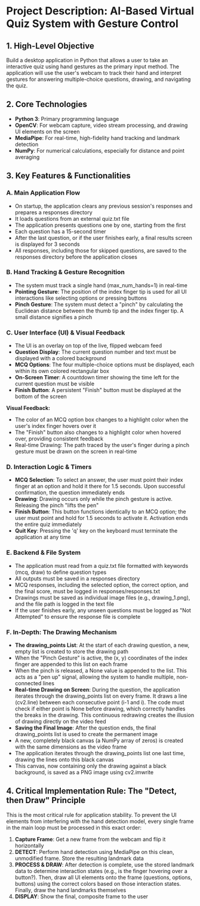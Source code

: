 # Project Description: AI-Based Virtual Quiz System with Gesture Control

## 1. High-Level Objective
Build a desktop application in Python that allows a user to take an interactive quiz using hand gestures as the primary input method. The application will use the user's webcam to track their hand and interpret gestures for answering multiple-choice questions, drawing, and navigating the quiz.

## 2. Core Technologies
- **Python 3**: Primary programming language
- **OpenCV**: For webcam capture, video stream processing, and drawing UI elements on the screen
- **MediaPipe**: For real-time, high-fidelity hand tracking and landmark detection
- **NumPy**: For numerical calculations, especially for distance and point averaging

## 3. Key Features & Functionalities

### A. Main Application Flow
- On startup, the application clears any previous session's responses and prepares a responses directory
- It loads questions from an external quiz.txt file
- The application presents questions one by one, starting from the first
- Each question has a 15-second timer
- After the last question, or if the user finishes early, a final results screen is displayed for 3 seconds
- All responses, including those for skipped questions, are saved to the responses directory before the application closes

### B. Hand Tracking & Gesture Recognition
- The system must track a single hand (max_num_hands=1) in real-time
- **Pointing Gesture**: The position of the index finger tip is used for all UI interactions like selecting options or pressing buttons
- **Pinch Gesture**: The system must detect a "pinch" by calculating the Euclidean distance between the thumb tip and the index finger tip. A small distance signifies a pinch

### C. User Interface (UI) & Visual Feedback
- The UI is an overlay on top of the live, flipped webcam feed
- **Question Display**: The current question number and text must be displayed with a colored background
- **MCQ Options**: The four multiple-choice options must be displayed, each within its own colored rectangular box
- **On-Screen Timer**: A countdown timer showing the time left for the current question must be visible
- **Finish Button**: A persistent "Finish" button must be displayed at the bottom of the screen

**Visual Feedback:**
- The color of an MCQ option box changes to a highlight color when the user's index finger hovers over it
- The "Finish" button also changes to a highlight color when hovered over, providing consistent feedback
- Real-time Drawing: The path traced by the user's finger during a pinch gesture must be drawn on the screen in real-time

### D. Interaction Logic & Timers
- **MCQ Selection**: To select an answer, the user must point their index finger at an option and hold it there for 1.5 seconds. Upon successful confirmation, the question immediately ends
- **Drawing**: Drawing occurs only while the pinch gesture is active. Releasing the pinch "lifts the pen"
- **Finish Button**: This button functions identically to an MCQ option; the user must point and hold for 1.5 seconds to activate it. Activation ends the entire quiz immediately
- **Quit Key**: Pressing the 'q' key on the keyboard must terminate the application at any time

### E. Backend & File System
- The application must read from a quiz.txt file formatted with keywords (mcq, draw) to define question types
- All outputs must be saved in a responses directory
- MCQ responses, including the selected option, the correct option, and the final score, must be logged in responses/responses.txt
- Drawings must be saved as individual image files (e.g., drawing_1.png), and the file path is logged in the text file
- If the user finishes early, any unseen questions must be logged as "Not Attempted" to ensure the response file is complete

### F. In-Depth: The Drawing Mechanism
- **The drawing_points List**: At the start of each drawing question, a new, empty list is created to store the drawing path
- When the "Pinch Gesture" is active, the (x, y) coordinates of the index finger are appended to this list on each frame
- When the pinch is released, a None value is appended to the list. This acts as a "pen up" signal, allowing the system to handle multiple, non-connected lines
- **Real-time Drawing on Screen**: During the question, the application iterates through the drawing_points list on every frame. It draws a line (cv2.line) between each consecutive point (i-1 and i). The code must check if either point is None before drawing, which correctly handles the breaks in the drawing. This continuous redrawing creates the illusion of drawing directly on the video feed
- **Saving the Final Image**: After the question ends, the final drawing_points list is used to create the permanent image
- A new, completely black canvas (a NumPy array of zeros) is created with the same dimensions as the video frame
- The application iterates through the drawing_points list one last time, drawing the lines onto this black canvas
- This canvas, now containing only the drawing against a black background, is saved as a PNG image using cv2.imwrite

## 4. Critical Implementation Rule: The "Detect, then Draw" Principle
This is the most critical rule for application stability. To prevent the UI elements from interfering with the hand detection model, every single frame in the main loop must be processed in this exact order:

1. **Capture Frame**: Get a new frame from the webcam and flip it horizontally
2. **DETECT**: Perform hand detection using MediaPipe on this clean, unmodified frame. Store the resulting landmark data
3. **PROCESS & DRAW**: After detection is complete, use the stored landmark data to determine interaction states (e.g., is the finger hovering over a button?). Then, draw all UI elements onto the frame (questions, options, buttons) using the correct colors based on those interaction states. Finally, draw the hand landmarks themselves
4. **DISPLAY**: Show the final, composite frame to the user 
